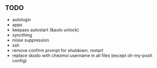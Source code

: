## TODO
- autologin
- apps
- keepass autostart (&auto unlock)
- syncthing
- noise suppression
- ssh
- remove confirm prompt for shutdown, restart
- replace skodo with chezmoi username in all files (except oh-my-posh config)
